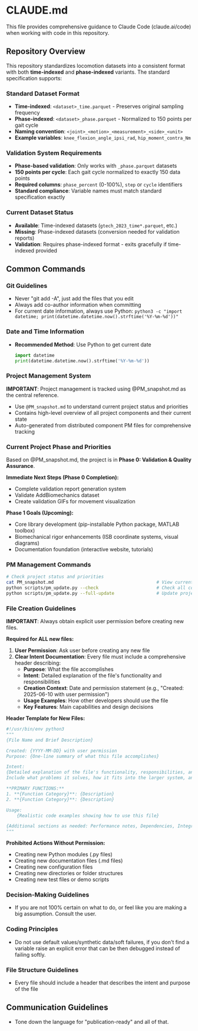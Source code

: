 # CLAUDE.md

This file provides comprehensive guidance to Claude Code (claude.ai/code) when working with code in this repository.

## Repository Overview

This repository standardizes locomotion datasets into a consistent format with both **time-indexed** and **phase-indexed** variants. The standard specification supports:

### Standard Dataset Format
- **Time-indexed**: `<dataset>_time.parquet` - Preserves original sampling frequency
- **Phase-indexed**: `<dataset>_phase.parquet` - Normalized to 150 points per gait cycle
- **Naming convention**: `<joint>_<motion>_<measurement>_<side>_<unit>`
- **Example variables**: `knee_flexion_angle_ipsi_rad`, `hip_moment_contra_Nm`

### Validation System Requirements
- **Phase-based validation**: Only works with `_phase.parquet` datasets
- **150 points per cycle**: Each gait cycle normalized to exactly 150 data points
- **Required columns**: `phase_percent` (0-100%), `step` or `cycle` identifiers
- **Standard compliance**: Variable names must match standard specification exactly

### Current Dataset Status
- **Available**: Time-indexed datasets (`gtech_2023_time*.parquet`, etc.)
- **Missing**: Phase-indexed datasets (conversion needed for validation reports)
- **Validation**: Requires phase-indexed format - exits gracefully if time-indexed provided

## Common Commands

### Git Guidelines
- Never "git add -A", just add the files that you edit
- Always add co-author information when committing
- For current date information, always use Python: `python3 -c "import datetime; print(datetime.datetime.now().strftime('%Y-%m-%d'))"`

### Date and Time Information
- **Recommended Method**: Use Python to get current date
  ```python
  import datetime
  print(datetime.datetime.now().strftime('%Y-%m-%d'))
  ```

### Project Management System
**IMPORTANT**: Project management is tracked using @PM_snapshot.md as the central reference.
- Use `@PM_snapshot.md` to understand current project status and priorities
- Contains high-level overview of all project components and their current state
- Auto-generated from distributed component PM files for comprehensive tracking

### Current Project Phase and Priorities
Based on @PM_snapshot.md, the project is in **Phase 0: Validation & Quality Assurance**.

**Immediate Next Steps (Phase 0 Completion):**
- Complete validation report generation system
- Validate AddBiomechanics dataset 
- Create validation GIFs for movement visualization

**Phase 1 Goals (Upcoming):**
- Core library development (pip-installable Python package, MATLAB toolbox)
- Biomechanical rigor enhancements (ISB coordinate systems, visual diagrams)
- Documentation foundation (interactive website, tutorials)

### PM Management Commands
```bash
# Check project status and priorities
cat PM_snapshot.md                                       # View current project overview
python scripts/pm_update.py --check                      # Check all component PM files
python scripts/pm_update.py --full-update                # Update project status snapshot
```

### File Creation Guidelines
**IMPORTANT**: Always obtain explicit user permission before creating new files.

**Required for ALL new files:**
1. **User Permission**: Ask user before creating any new file
2. **Clear Intent Documentation**: Every file must include a comprehensive header describing:
   - **Purpose**: What the file accomplishes
   - **Intent**: Detailed explanation of the file's functionality and responsibilities
   - **Creation Context**: Date and permission statement (e.g., "Created: 2025-06-10 with user permission")
   - **Usage Examples**: How other developers should use the file
   - **Key Features**: Main capabilities and design decisions

**Header Template for New Files:**
```python
#!/usr/bin/env python3
"""
{File Name and Brief Description}

Created: {YYYY-MM-DD} with user permission
Purpose: {One-line summary of what this file accomplishes}

Intent:
{Detailed explanation of the file's functionality, responsibilities, and design approach.
Include what problems it solves, how it fits into the larger system, and key design decisions.}

**PRIMARY FUNCTIONS:**
1. **{Function Category}**: {Description}
2. **{Function Category}**: {Description}

Usage:
    {Realistic code examples showing how to use this file}

{Additional sections as needed: Performance notes, Dependencies, Integration points, etc.}
"""
```

**Prohibited Actions Without Permission:**
- Creating new Python modules (.py files)
- Creating new documentation files (.md files) 
- Creating new configuration files
- Creating new directories or folder structures
- Creating new test files or demo scripts

### Decision-Making Guidelines
- If you are not 100% certain on what to do, or feel like you are making a big assumption. Consult the user. 

### Coding Principles
- Do not use default values/synthetic data/soft failures, if you don't find a variable raise an explicit error that can be then debugged instead of failing softly.

### File Structure Guidelines
- Every file should include a header that describes the intent and purpose of the file

## Communication Guidelines
- Tone down the language for "publication-ready" and all of that.